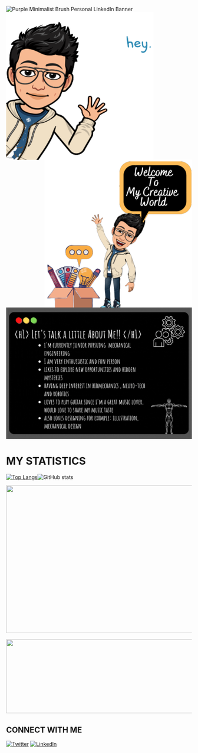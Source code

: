 ![Purple Minimalist Brush Personal LinkedIn Banner](https://user-images.githubusercontent.com/72257400/147883960-a9234356-e0e4-429a-9c42-86dba6434c1d.gif)
<img align="left" width="400" height="400" src="https://github.com/yatharthagr7/yatharthagr7/blob/main/image-removebg-preview.png"><img align="right" width="400" height="400" src="https://github.com/yatharthagr7/yatharthagr7/blob/main/Blue_Clouds_Airplane_Illustrations_Welcome_Card-removebg-preview.png">











![Orange Blue and Yellow About Me Interview Worksheet](https://github.com/yatharthagr7/yatharthagr7/blob/main/Orange%20Blue%20and%20Yellow%20About%20Me%20Interview%20Worksheet.gif)


# MY STATISTICS
[![Top Langs](https://github-readme-stats.vercel.app/api/top-langs/?username=yatharthagr7&layout=compact&theme=highcontrast)](https://github.com/anuraghazra/github-readme-stats)![ GitHub stats](https://github-readme-stats.vercel.app/api?username=yatharthagr7&show_icons=true&theme=highcontrast)

<p align="center">
  <img width="800" height="400" src="https://github-readme-streak-stats.herokuapp.com/?user=yatharthagr7&theme=neon-dark">
</p>


<p align="center">
  <img width="800" height="200" src="https://quotes-github-readme.vercel.app/api?type=horizontal&theme=tokyonight">


## CONNECT WITH ME 
 [![Twitter][1.2]][1]   [![LinkedIn][2.2]][2] 

<!-- Icons -->

[1.2]: https://user-images.githubusercontent.com/72257400/148107526-1fb39ada-64cc-44ba-90ee-20b30f5fa6f0.png
[2.2]: https://user-images.githubusercontent.com/72257400/148107604-158f3e03-d3c4-41a6-ba1f-0901a69e4437.png
[3.2]: https://user-images.githubusercontent.com/72257400/148107850-9a6dc6d6-e9cb-48a6-9e2e-d0bfff1e6ac0.png



<!-- Links to your social media accounts -->

[1]: https://twitter.com/Yathart_ya7
[2]: https://www.linkedin.com/in/yatharth-agarwal-76674b1b8/

<!--![Anurag's GitHub stats](https://github-readme-stats.vercel.app/api?username=anuraghazra&show_icons=true&theme=radical)
**yatharthagr7/yatharthagr7** is a ✨ _special_ ✨ repository because its `README.md` (this file) appears on your GitHub profile.

Here are some ideas to get you started:

- 🔭 I’m currently working on ...
- 🌱 I’m currently learning ...
- 👯 I’m looking to collaborate on ...
- 🤔 I’m looking for help with ...
- 💬 Ask me about ...
- 📫 How to reach me: ...
- 😄 Pronouns: ...
- ⚡ Fun fact: ...
-->
